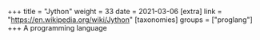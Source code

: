 +++
title = "Jython"
weight = 33
date = 2021-03-06
[extra]
link = "https://en.wikipedia.org/wiki/Jython"
[taxonomies]
groups = ["proglang"]
+++
A programming language

